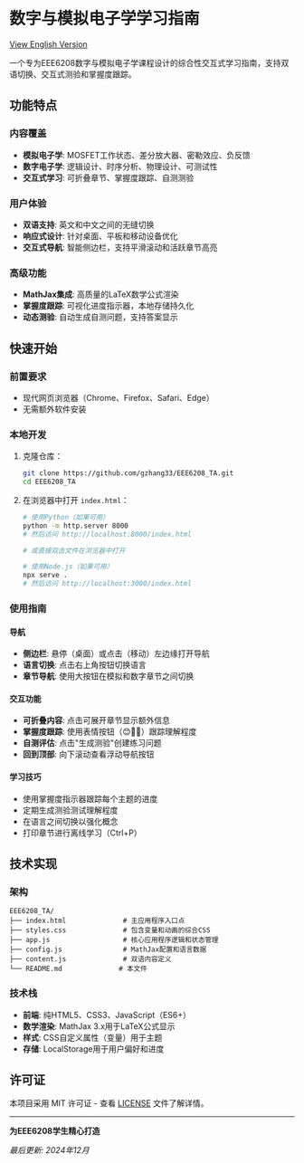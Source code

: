 # 数字与模拟电子学学习指南

[View English Version](README.md)

一个专为EEE6208数字与模拟电子学课程设计的综合性交互式学习指南，支持双语切换、交互式测验和掌握度跟踪。

## 功能特点

### 内容覆盖
- **模拟电子学**: MOSFET工作状态、差分放大器、密勒效应、负反馈
- **数字电子学**: 逻辑设计、时序分析、物理设计、可测试性
- **交互式学习**: 可折叠章节、掌握度跟踪、自测测验

### 用户体验
- **双语支持**: 英文和中文之间的无缝切换
- **响应式设计**: 针对桌面、平板和移动设备优化
- **交互式导航**: 智能侧边栏，支持平滑滚动和活跃章节高亮

### 高级功能
- **MathJax集成**: 高质量的LaTeX数学公式渲染
- **掌握度跟踪**: 可视化进度指示器，本地存储持久化
- **动态测验**: 自动生成自测问题，支持答案显示

## 快速开始

### 前置要求
- 现代网页浏览器（Chrome、Firefox、Safari、Edge）
- 无需额外软件安装

### 本地开发
1. 克隆仓库：
   ```bash
   git clone https://github.com/gzhang33/EEE6208_TA.git
   cd EEE6208_TA
   ```

2. 在浏览器中打开 `index.html`：
   ```bash
   # 使用Python（如果可用）
   python -m http.server 8000
   # 然后访问 http://localhost:8000/index.html
   
   # 或直接双击文件在浏览器中打开
   
   # 使用Node.js（如果可用）
   npx serve .
   # 然后访问 http://localhost:3000/index.html
   ```

### 使用指南

#### 导航
- **侧边栏**: 悬停（桌面）或点击（移动）左边缘打开导航
- **语言切换**: 点击右上角按钮切换语言
- **章节导航**: 使用大按钮在模拟和数字章节之间切换

#### 交互功能
- **可折叠内容**: 点击可展开章节显示额外信息
- **掌握度跟踪**: 使用表情按钮（😊🤔🤯）跟踪理解程度
- **自测评估**: 点击"生成测验"创建练习问题
- **回到顶部**: 向下滚动查看浮动导航按钮

#### 学习技巧
- 使用掌握度指示器跟踪每个主题的进度
- 定期生成测验测试理解程度
- 在语言之间切换以强化概念
- 打印章节进行离线学习（Ctrl+P）

## 技术实现

### 架构
```
EEE6208_TA/
├── index.html              # 主应用程序入口点
├── styles.css              # 包含变量和动画的综合CSS
├── app.js                  # 核心应用程序逻辑和状态管理
├── config.js               # MathJax配置和语言数据
├── content.js              # 双语内容定义
└── README.md              # 本文件
```

### 技术栈
- **前端**: 纯HTML5、CSS3、JavaScript（ES6+）
- **数学渲染**: MathJax 3.x用于LaTeX公式显示
- **样式**: CSS自定义属性（变量）用于主题
- **存储**: LocalStorage用于用户偏好和进度

## 许可证

本项目采用 MIT 许可证 - 查看 [LICENSE](LICENSE) 文件了解详情。

---

**为EEE6208学生精心打造**

*最后更新: 2024年12月*